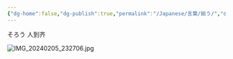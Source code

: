 ```yaml
---
{"dg-home":false,"dg-publish":true,"permalink":"/Japanese/言葉/揃う/","dgPassFrontmatter":true}
---
```


そろう
人到齐

![IMG_20240205_232706.jpg](/img/user/998%20resources/%E8%91%AC%E9%80%81%E3%81%AE%E3%83%95%E3%83%AA%E3%83%BC%E3%83%AC%E3%83%B3/IMG_20240205_232706.jpg)